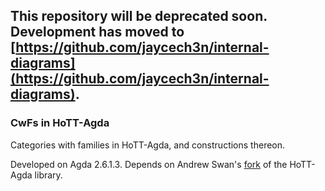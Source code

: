 **This repository will be deprecated soon.**
Development has moved to [https://github.com/jaycech3n/internal-diagrams](https://github.com/jaycech3n/internal-diagrams).
---
### CwFs in HoTT-Agda

Categories with families in HoTT-Agda, and constructions thereon.

Developed on Agda 2.6.1.3.
Depends on Andrew Swan's [fork](https://github.com/awswan/HoTT-Agda/tree/agda-2.6.1-compatible) of the HoTT-Agda library.

